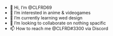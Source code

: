 - 👋 Hi, I’m @CLFRD69
- 👀 I’m interested in anime & videogames
- 🌱 I’m currently learning wed design
- 💞️ I’m looking to collaborate on nothing spacific
- 📫 How to reach me @CLFRD#3300 via Discord

<!---
CLFRD69/CLFRD69 is a ✨ special ✨ repository because its `README.md` () appears on your GitHub profile.
You can click the Preview link to take a look at your changes.
--->
